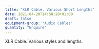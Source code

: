 ```yaml
---
title: "XLR Cable, Various Short Lengths"
date: 2021-04-20T14:58:20+01:00
draft: false
equipment-group: "Audio Cables"
quantity: "Enquire"
---
```


XLR Cable. Various styles and lengths.